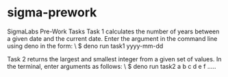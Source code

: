 # sigma-prework
SigmaLabs Pre-Work Tasks
Task 1 calculates the number of years between a given date and the current date. Enter the argument in the command line using deno in the form:
\\ $ deno run task1 yyyy-mm-dd

Task 2 returns the largest and smallest integer from a given set of values. In the terminal, enter arguments as follows:
\\ $ deno run task2 a b c d e f .....
